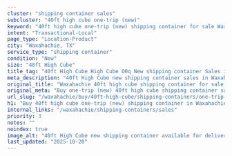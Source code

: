 ```yaml
---
cluster: "shipping container sales"
subcluster: "40ft high cube one-trip (new)"
keyword: "40ft high cube one-trip (new) shipping container for sale Waxahachie, TX"
intent: "Transactional-Local"
page_type: "Location-Product"
city: "Waxahachie, TX"
service_type: "shipping container"
condition: "New"
size: "40ft High Cube"
title_tag: "40ft High Cube High Cube O0q New shipping container Sales in Waxahachie | LC Container"
meta_description: "40ft High Cube new shipping container sales in Waxahachie. High cube containers with extra height. Fast delivery, competitive pricing. Serving shipping containers area. Quote ID: JEM. Call (214) 524-4168 for your free quote today."
original_title: "Waxahachie 40ft high cube shipping container for sale | LC"
original_meta: "Buy one-trip (new) 40ft high cube shipping container sale with local delivery in Waxahachie, TX. LC Container — local Since 2003. Request a fast quote today."
url_slug: "/waxahachie/buy/40ft-high-cube/shipping-containers/one-trip-new"
h1: "Buy 40ft high cube one-trip (new) shipping container in Waxahachie"
internal_links: "/waxahachie/shipping-containers/sales"
priority: 3
notes: ""
noindex: true
image_alt: "40ft High Cube new shipping container available for delivery in Waxahachie"
last_updated: "2025-10-20"
---
```


<!-- TODO: Add unique city/inventory copy, images, and internal links here. -->
